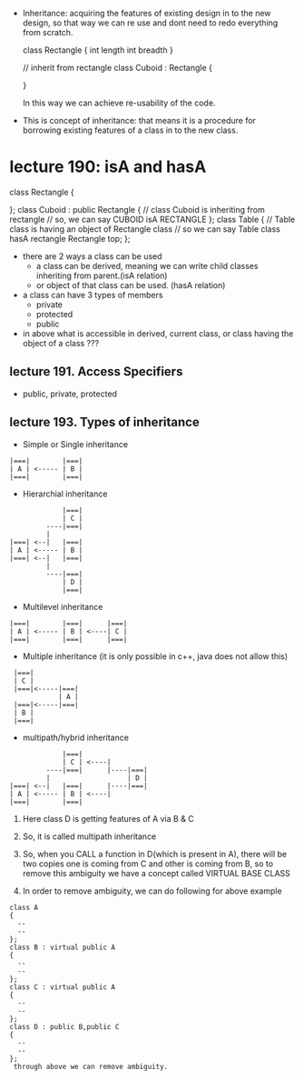 - Inheritance:
  acquiring the features of existing design in to the new design, so that way we can re use
  and dont need to redo everything from scratch.

  class Rectangle
  {
   int length
   int breadth
  }

  // inherit from rectangle
  class Cuboid : Rectangle
  {

  }

  In this way we can achieve re-usability of the code.

- This is concept of inheritance: that means it is a procedure for borrowing existing features of a class
  in to the new class.

# lecture 190: isA and hasA

class Rectangle
{

};
class Cuboid : public Rectangle
{ // class Cuboid is inheriting from rectangle
  // so, we can say CUBOID isA RECTANGLE
};
class Table
{
    // Table class is having an object of Rectangle class
    // so we can say Table class hasA rectangle
    Rectangle top;
};

- there are 2 ways a class can be used
    - a class can be derived, meaning we can write child classes inheriting from parent.(isA relation)
    - or object of that class can be used. (hasA relation)
- a class can have 3 types of members
    - private
    - protected
    - public
- in above what is accessible in derived, current class, or class having the object of a class ???

## lecture 191. Access Specifiers
- public, private, protected

## lecture 193. Types of inheritance

- Simple or Single inheritance
```
|===|        |===|
| A | <----- | B |
|===|        |===|
```
- Hierarchial inheritance
```
             |===|
             | C |
         ----|===|
         |   
|===| <--|   |===|
| A | <----- | B |
|===| <--|   |===|
         |
         ----|===|
             | D |
             |===|
```
- Multilevel inheritance
```
|===|        |===|      |===| 
| A | <----- | B | <----| C |
|===|        |===|      |===|
```
- Multiple inheritance (it is only possible in c++, java does not allow this)
```
 |===|            
 | C |            
 |===|<-----|===|  
            | A |     
 |===|<-----|===| 
 | B |    
 |===|           
```      
- multipath/hybrid inheritance
```
             |===|
             | C | <----|
         ----|===|      |----|===|
         |                   | D |
|===| <--|   |===|      |----|===|
| A | <----- | B | <----|
|===|        |===|
```
1. Here class D is getting features of A via B & C
2. So, it is called multipath inheritance
3. So, when you CALL a function in D(which is present in A), there will be two copies
   one is coming from C and other is coming from B, so to remove this ambiguity 
   we have a concept called VIRTUAL BASE CLASS

4. In order to remove ambiguity, we can do following for above example
```
class A
{
  --
  --
};
class B : virtual public A
{
  --
  --
};
class C : virtual public A
{
  --
  --
};
class D : public B,public C
{
  --
  --
};
 through above we can remove ambiguity.
```
